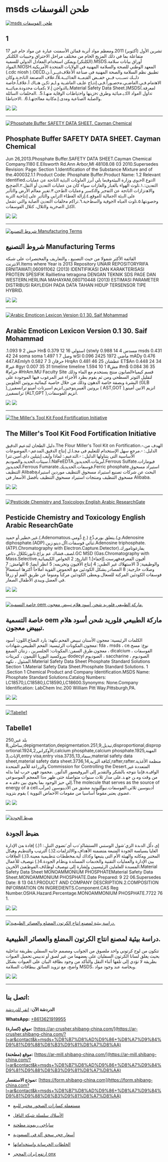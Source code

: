 # msds طحن الفوسفات

<a href="https://swt.shibang-china.com/?l=ar&img&k=msds+%D8%B7%D8%AD%D9%86+%D8%A7%D9%84%D9%81%D9%88%D8%B3%D9%81%D8%A7%D8%AA" target="_blank">![msds طحن الفوسفات](http://static.shibang-china.com/all-800x300/916.jpg)</a>

## 1
17 تشرين الأول (أكتوبر) 2011.ومعظم مواد أتربة قمائن الأسمنت عبارة عن مواد خام غير متفاعلة بما في ذلك المزيج الخام من مختلف مراحل الاحتراق وحبيبات الكلنكر (الكلنكر).ويمكن استخدام.المعادل الدولي للسمية.MSDS.أوراق بيانات سلامة المواد.NIOSH.المعهد الوطني للصحة والسلامة المهنية في الولايات المتحدة الأمريكية (.cdc niosh ).OECD.تطبيق نظم السلامة والصحة المهنية فى صناعة الأعلافﻏﻳــر.أ.ن ذﻟــك ﺗﺳــﺑب ﻓــﻰ ﺧﻔــض اﻟﻘﻳﻣــﺔ اﻟﻐذاﺋﻳــﺔ.ﻸﻟ.ﻋﻼف اﻟﻣﺻﻧﻌﺔ اﻟﻧﺎﺗﺟ.ﺔ.وﻛﺎن اﻻﻫﺗﻣﺎم.ﻓـﻲ.اﻟﻣﺎﺿـﻲ.ﻣﺣﺻـوراً.ﻓـﻰ.إﻧﺗـﺎج ﻋﻠـف اﻟﻣﺎﺷـﻳﺔ و.ﻟـم ﺗﻛـن ﻫﻧـﺎك أ.ﻋﻼﻓـﺎً.ﺧﺎﺻﺔ ﺑﺎﻟدواﺟن إ.ﻻ ﺑﻛﻣﻳﺎت ﻣﺣدودة.ﻣﻳﺎﺋﻳــﺔ.Material Safety Data Sheet.)MSDS(.ﻟﻣﻌرﻓﺔ ﺗداوﻝ اﻟﻣواد اﻟﻛ.ﻳ.ﻣﻳﺎﺋﻳﺔ وطرق ﺗﺧزﻳﻧﻬﺎ واﺣﺗﻳﺎطﺎت اﻟوﻗﺎﻳﺔ ﻣﻧﻬ.ﺎ.5. .اﻟﻣﺧﻠﻔﺎت اﻟﺳﺎﺋﻠﺔ واﻟﺻﻠﺑﺔ اﻟﺻﻧﺎﻋﻳﺔ وﻣدى.إ.ﻣﻛﺎﻧﻳﺔ ﻣﻌﺎﻟﺟﺗﻬ.ﺎ.6. .اﻻﺣﺗﻳﺎطﺎ.


<a href="https://whatsapp.shibangsoft.com/WhatsApp.php" target="_blank" title="WhatsApp">![](http://static.shibang-china.com/icon/whatsapp.png)</a> <a href="https://swt.shibang-china.com/?l=ar&icon&k=msds+%D8%B7%D8%AD%D9%86+%D8%A7%D9%84%D9%81%D9%88%D8%B3%D9%81%D8%A7%D8%AA" target="_blank">![](http://static.shibang-china.com/icon/chat-ar.png)</a>

---

<a href="https://swt.shibang-china.com/?l=ar&img&k=msds+%D8%B7%D8%AD%D9%86+%D8%A7%D9%84%D9%81%D9%88%D8%B3%D9%81%D8%A7%D8%AA" target="_blank">![Phosphate Buffer SAFETY DATA SHEET. Cayman Chemical](http://static.shibang-china.com/all-800x300/668.jpg)</a>

## Phosphate Buffer SAFETY DATA SHEET. Cayman Chemical
Jun 26,2013.Phosphate Buffer.SAFETY DATA SHEET.Cayman Chemical Company.1180 E.Ellsworth Rd.Ann Arbor,MI 48108.08 03 2010.Supersedes Revision: Page: Section 1.Identification of the Substance Mixture and of the.400032.1.1 Product Code: Phosphate Buffer.Product Name: 1.2 Relevant identified.اﻟﺗﻧوع اﻟﺣﯾوي وزارة البيئةوﻓﯾﻣﺎ ﯾﻟﻲ أﺑرز اﻟﻣﻟوﺛﺎت اﻟﺑﯾﺋﯾﺔ اﻟﻧﺎﺗﺟﺔ ﻋن ﻋﻣﻟﯾﺎت اﻟﺗﻌدﯾن:.١.ﺗﻟوث اﻟﮭواء ﺑﺎﻟﻐﺑﺎر واﻟﻐﺎزات ﺳواء ﮐﺎن ﻣن ﻋﻣﻟﯾﺎت اﻟﺗﻌدﯾن أو اﻟﻧﻘل.٢.اﻟﺿﺟﯾﺞ واﻻھﺗزازات اﻟﻧﺎﺗﺟﺔ ﻋن اﻟﺗﻔﺟﯾر واﻟﺗﮐﺳﯾر وﻋﻣﻟﯾﺎت اﻟطﺣن.٣.ﺗﻐﯾﯾر ﻣﻌﺎﻟم اﻷرض واﻟﺗﺄﺛﯾر ﻋﻟﯽ اﻟﺑﯾﺋﺔ اﻟﺟﻣﺎﻟﯾﺔ ﻟﻟﻣوﻗﻊ.٤.إزاﻟﺔ اﻟﻐطﺎء اﻟﺗراﺑﻲ واﻟﺗﺄﺛﯾر ﻋﻟﯽ إﻧﺗﺎﺟﯾﺔ اﻟﺗرﺑﺔ وﺧﺻوﺑﺗﮭﺎ.٥.ﺗﻟوث اﻟﻣﯾﺎه اﻟﺟوﻓﯾﺔ واﻟﺳطﺣﯾﺔ.٦.ﺗراﮐم ﻣﺧﻟﻔﺎت اﻟﺗﻌدﯾن اﻟﺻﻟﺑﺔ واﻟﺗﻲ ﺗﺷﻣل اﻟﮐﺗل اﻟﺻﺧرﯾﺔ واﻟﺗﻼل، ﮐﺗﻼل اﻟﻔوﺳﻔﺎت.


<a href="https://whatsapp.shibangsoft.com/WhatsApp.php" target="_blank" title="WhatsApp">![](http://static.shibang-china.com/icon/whatsapp.png)</a> <a href="https://swt.shibang-china.com/?l=ar&icon&k=msds+%D8%B7%D8%AD%D9%86+%D8%A7%D9%84%D9%81%D9%88%D8%B3%D9%81%D8%A7%D8%AA" target="_blank">![](http://static.shibang-china.com/icon/chat-ar.png)</a>

---

<a href="https://swt.shibang-china.com/?l=ar&img&k=msds+%D8%B7%D8%AD%D9%86+%D8%A7%D9%84%D9%81%D9%88%D8%B3%D9%81%D8%A7%D8%AA" target="_blank">![شروط التصنيع Manufacturing Terms](http://static.shibang-china.com/all-800x300/92.jpg)</a>

## شروط التصنيع Manufacturing Terms
القائمة الأكثر شمولا من حيث التصنيع ، والتعاريف والمختصرات على شبكة الانترنت.Items where Year is 2013 Repository UNAIR REPOSITORYRIFA ERNITAWATI,060911062 (2013) IDENTIFIKASI DAN KARAKTERISASI PROTEIN SPESIFIK Raillietina tetragona DENGAN TEKNIK SDS PAGE DAN WESTERN.HERLINA MAHAYANI,080710448 (2013) ESTIMASI PARAMETER DISTRIBUSI RAYLEIGH PADA DATA TAHAN HIDUP TERSENSOR TIPE HYBRID.


<a href="https://whatsapp.shibangsoft.com/WhatsApp.php" target="_blank" title="WhatsApp">![](http://static.shibang-china.com/icon/whatsapp.png)</a> <a href="https://swt.shibang-china.com/?l=ar&icon&k=msds+%D8%B7%D8%AD%D9%86+%D8%A7%D9%84%D9%81%D9%88%D8%B3%D9%81%D8%A7%D8%AA" target="_blank">![](http://static.shibang-china.com/icon/chat-ar.png)</a>

---

<a href="https://swt.shibang-china.com/?l=ar&img&k=msds+%D8%B7%D8%AD%D9%86+%D8%A7%D9%84%D9%81%D9%88%D8%B3%D9%81%D8%A7%D8%AA" target="_blank">![Arabic Emoticon Lexicon Version 0.1 30. Saif Mohammad](http://static.shibang-china.com/all-800x300/1386.jpg)</a>

## Arabic Emoticon Lexicon Version 0.1 30. Saif Mohammad
.1.093 9 2 حنش Hn$ 0.379 12 16 استولي {stwly 0.988 14 4 مسدس msds 0.431 42 24 soma soma 1.497 1 7 وصل wSl 0.096 2425 1972 ماضي mADy 0.476 447.AEmlyh 0.582 7 3 حرقان HrqAn 0.481 46 25 عطشان ET$An 0.448 24 34 #غير #gyr 0.007 35 31 timeline timeline 1.594 10 1 #مش #m$ 0.084 36 35 #حرام #HrAm.MU Faculty Site قسم كيمياءالصابون منتج يستخدم مع الماء وذلك لتقليل التوتر السطحي ومن ثم يقوم بطرد الأجزاء غير المرغوب فيها الموجودة على البشرة وبصفة خاصة الدهون وذلك من خلال خاصية كيمائية.بروتين الجلوبين (GLB ),بروتين الفيبرينوجين,انزيم اسبرتات أمينو ترانسفيرز ( AST,GOT ),انزيم الانين أمينو ترانسفيرز (ALT,GPT ),انزيم الفوسفات.


<a href="https://whatsapp.shibangsoft.com/WhatsApp.php" target="_blank" title="WhatsApp">![](http://static.shibang-china.com/icon/whatsapp.png)</a> <a href="https://swt.shibang-china.com/?l=ar&icon&k=msds+%D8%B7%D8%AD%D9%86+%D8%A7%D9%84%D9%81%D9%88%D8%B3%D9%81%D8%A7%D8%AA" target="_blank">![](http://static.shibang-china.com/icon/chat-ar.png)</a>

---

<a href="https://swt.shibang-china.com/?l=ar&img&k=msds+%D8%B7%D8%AD%D9%86+%D8%A7%D9%84%D9%81%D9%88%D8%B3%D9%81%D8%A7%D8%AA" target="_blank">![The Miller&#39;s Tool Kit Food Fortification Initiative](http://static.shibang-china.com/all-800x300/557.jpg)</a>

## The Miller&#39;s Tool Kit Food Fortification Initiative
دﻟﻴﻞ اﻟﻄﺤﺎن ﻟﺘﺪﻋﻴﻢ اﻟﺪﻗﻴﻖ.The Flour Miller&#39;s Tool Kit on Fortification.▫.اﻟﻬﺪف ﻣﻦ اﻟﺪﻟﻴﻞ.: ▫.ﻣﺮﺟﻊ ﺳﻬﻞ اﻹﺳﺘﺨﺪام ﻟﻠﺘﻌﻠﻴﻢ ﻓﻰ ﻣﺠ.ﺎ.ل إﻧﺘﺎج اﻟﺪﻗﻴﻖ.اﻟﻤﺪﻋﻢ.▫.اﻟﻤﻮﺿﻮﻋﺎت اﻷﺳﺎﺳﻴﺔ اﻟﺘﻰ ﻳﺘﻨﺎوﻟﻬﺎ اﻟﺪﻟﻴﻞ.: ▫.اﻟﺘﺪﻋﻴﻢ.: ﻟﻤﺎذا وآﻴﻒ.إﻳﺜﻴﻠﻴﻦ داى.أﻣﻴﻦ.ﺗﺘﺮا أ.ﺳﻴﺘﺎت.اﻟﺤﺪﻳﺪ.واﻟﺼﻮدﻳﻢ.NaFeEDTA.آﺒﺮﻳﺘﺎت.اﻟﺤﺪﻳﺪوز.Ferrous Sulfate.ﻓﻴﻮﻣﺎرات اﻟﺤﺪﻳﺪوز.Ferrous Fumarate.ﻓﻮﺳﻔﺎت.اﻟﺤﺪﻳﺪﻳﻚ.Ferric phosphate.استيراد مسحوق التنظيف Alibabaالبحث عن شركات تصنيع استيراد مسحوق التنظيف موردين استيراد مسحوق التنظيف ومنتجات استيراد مسحوق التنظيف بأفضل الأسعار في Alibaba.


<a href="https://whatsapp.shibangsoft.com/WhatsApp.php" target="_blank" title="WhatsApp">![](http://static.shibang-china.com/icon/whatsapp.png)</a> <a href="https://swt.shibang-china.com/?l=ar&icon&k=msds+%D8%B7%D8%AD%D9%86+%D8%A7%D9%84%D9%81%D9%88%D8%B3%D9%81%D8%A7%D8%AA" target="_blank">![](http://static.shibang-china.com/icon/chat-ar.png)</a>

---

<a href="https://swt.shibang-china.com/?l=ar&img&k=msds+%D8%B7%D8%AD%D9%86+%D8%A7%D9%84%D9%81%D9%88%D8%B3%D9%81%D8%A7%D8%AA" target="_blank">![Pesticide Chemistry and Toxicology English Arabic ResearchGate](http://static.shibang-china.com/all-800x300/1347.jpg)</a>

## Pesticide Chemistry and Toxicology English Arabic ResearchGate
غير.خطير.أو حميد.(.Adenomatous.غ دُّومي.) يتعلق بورم.دِّغ.(ي.Adenosine diphosphate.(ADP).ثنائي فوسفات.األ.دينو.زين.Adenosine triphosphate.(ATP).Chromatography with Electron.Capture.Detector).يفارغوتامورك لصف.فشاك عم يزاغ.تانورتكللإل دئاص.GC MSD (Gas.Chromatography with Mass.Selective.أفيون المعرفةفهرست.[إخفاء].1 التاريخ; 2 الخواص الكيميائية والوظيفية; 3 الاستهلاك غير الطبي; 4 إنتاج الأفيون وتحريمه; 5 انظر أيضا; 6 الهامش; 7 وصلات خارجية; 8 المصادر.يشكل الكودئين مع الحموض القوية أملاحاً أكثرها استعمالاً فوسفات الكودئين المركنة للسعال.ويعطى الكودئين مركناً ومنوما عن طريق الفم أو زرقاً في العضل.ويبدي الأطفال الصغار.


<a href="https://whatsapp.shibangsoft.com/WhatsApp.php" target="_blank" title="WhatsApp">![](http://static.shibang-china.com/icon/whatsapp.png)</a> <a href="https://swt.shibang-china.com/?l=ar&icon&k=msds+%D8%B7%D8%AD%D9%86+%D8%A7%D9%84%D9%81%D9%88%D8%B3%D9%81%D8%A7%D8%AA" target="_blank">![](http://static.shibang-china.com/icon/chat-ar.png)</a>

---

<a href="https://swt.shibang-china.com/?l=ar&img&k=msds+%D8%B7%D8%AD%D9%86+%D8%A7%D9%84%D9%81%D9%88%D8%B3%D9%81%D8%A7%D8%AA" target="_blank">![خاصة التسمية oem ماركة الطبيعي فلوريد شحن أسود هلام تبييض معجون.](http://static.shibang-china.com/all-800x300/562.jpg)</a>

## خاصة التسمية oem ماركة الطبيعي فلوريد شحن أسود هلام تبييض معجون.
الكلمات الرئيسية: معجون الأسنان تبييض الفحم.نكهة: بارد النعناع.اللون: أسود معجون.المكونات الرئيسية: الفحم الطبيعي.شهادات: fda ، msds ، ce.نوع: مسح معجون.طرق السفن:.المكونات: الجلسرين ، زنتان الصمغ ، dicalcium الفوسفات ، بيروكسيد اليوريا الليمون ، كبريتات dodecyl الصوديوم ، saccharine الصوديوم ، المنثول ، نكهة.Material Safety Data Sheet Phosphate Standard Solutions Section 1.Material Safety Data Sheet.Phosphate Standard Solutions. 1 .Section 1 Chemical Product and Company Identification.MSDS Name: Phosphate Standard Solutions.Catalog Numbers: LC18570,LC18580,LC18590,LC18600.Synonyms: None.Company Identification: LabChem Inc.200 William Pitt Way.Pittsburgh,PA.


<a href="https://whatsapp.shibangsoft.com/WhatsApp.php" target="_blank" title="WhatsApp">![](http://static.shibang-china.com/icon/whatsapp.png)</a> <a href="https://swt.shibang-china.com/?l=ar&icon&k=msds+%D8%B7%D8%AD%D9%86+%D8%A7%D9%84%D9%81%D9%88%D8%B3%D9%81%D8%A7%D8%AA" target="_blank">![](http://static.shibang-china.com/icon/chat-ar.png)</a>

---

<a href="https://swt.shibang-china.com/?l=ar&img&k=msds+%D8%B7%D8%AD%D9%86+%D8%A7%D9%84%D9%81%D9%88%D8%B3%D9%81%D8%A7%D8%AA" target="_blank">![Tabelle1](http://static.shibang-china.com/all-800x300/745.jpg)</a>

## Tabelle1
250,بلد غير ساحلي,8,depigmentation,depigmentation.251,تبديل,9,disproportional,disproportional.1924,الأوكراني,2,calcium phosphate,calcium phosphate.1925,المهنة الإناث,3,entry visa,entry visa.3735,سماد,13,material safety data sheet,material safety data sheet.3736,كثافة التربة,14,rafter,rafter.ﻣﻨﻈﻤﺔ اﻷﻏﺬﻳﺔ واﻟﺰراﻋﺔ ﻟﻸﻣﻢ اﻟﻤﺘﺤﺪة Commission for Controlling the Desert.اﻟﻤﺘﻌﺪدة ﻏﻴﺮ اﻟﻮاﻓﻴ.ﺔ.ﻓﺈﻧﻨﺎ ﻧﺘﻮﺟﻪ ﺑﺎﻟﺸﻜﺮ واﻟﺘﻘﺪﻳﺮ إﻟﻰ اﻟﺒﺮوﻓﻴﺴﻮر اﻟﺪآﺘﻮر. .ﻣﺤﻤﻮد ﻓﻬﻲ ﺣﺮب ﻟﻤﺎ ﺑﺬﻟﻪ ﻣﻦ وﻗﺖ وﻣ ﻦ ﺟﻬ ﺪ.ﻋﻠﻰ ﻣﺪار ﺛﻼث ﺳﻨﻮات ﻣﺘﻮاﺻﻠﺔ ﺣﺘﻰ ﻇﻬﺮ هﺬا اﻟﻤﻌﺠﻢ اﻟﻤﻮﺳﻮﻋﻲ إﻟﻰ ﺣﻴﺰ اﻟﻮﺟﻮد ﺑﻤﺎ ﻳﺤﻮي ﺑﻴﻦ دﻓﺘﻴ ﻪ ﻣ.The molecule that serves as the source of energy of a cell.أدﻳﻨﻮﺳﻴﻦ ﺛﻼﺛﻲ.اﻟﻔﻮﺳﻔﺎت.ﻧﻴﻮآﻠﻴﻮﺗﻴﺪ ﻣﺸﺘﻖ ﻣﻦ اﻷدﻳﻨﻮﺳﻴﻦ (ﻣﺮآﺐ ﻋﻀﻮي ﻳﻌﺘﺒﺮ.ﻣﻘﻮﻣﺎً أﺳﺎﺳﻴﺎ ﻣﻦ ﻣﻘﻮﻣﺎت اﻷﺣﻤﺎض اﻟﻨﻮوﻳﺔ ) ﻳﻘﻮم ﺑﺘﺰوﻳﺪ.


<a href="https://whatsapp.shibangsoft.com/WhatsApp.php" target="_blank" title="WhatsApp">![](http://static.shibang-china.com/icon/whatsapp.png)</a> <a href="https://swt.shibang-china.com/?l=ar&icon&k=msds+%D8%B7%D8%AD%D9%86+%D8%A7%D9%84%D9%81%D9%88%D8%B3%D9%81%D8%A7%D8%AA" target="_blank">![](http://static.shibang-china.com/icon/chat-ar.png)</a>

---

<a href="https://swt.shibang-china.com/?l=ar&img&k=msds+%D8%B7%D8%AD%D9%86+%D8%A7%D9%84%D9%81%D9%88%D8%B3%D9%81%D8%A7%D8%AA" target="_blank">![ﻀﺒط اﻟﺠودة](http://static.shibang-china.com/all-800x300/1408.jpg)</a>

## ﻀﺒط اﻟﺠودة
إى دلُل الدىدة الزي َشول الوستىي االستشاتُدٍ َدب أى َتضوي التبلٍ.: 1(.) إﻓﺎدة ﻤن اﻹدارة اﻟﻌﻟﻴﺎ ﺒﺴﻴﺎﺴﺔ اﻟﺠودة اﻟﻤﺘﺒﻌﺔ ﻤﺘﻀﻤﻨﺔ اﻷﻫداف.واﻻﻟﺘزاﻤﺎت.2(.) اﻟﺘرﺘﻴب واﻟﺘﻨظﻴم وﻫﻴﮐل اﻟﻤﺨﺘﺒر وﻤﮐﺎﻨﻪ واﻟﻬﻴﺌﺔ اﻷم اﻟﺘﯽ ﻴﺘﺒﻌﻬﺎ وﮐذﻟك أﻴﺔ.ﻤﺨططﺎت ﺘﻨظﻴﻤﻴﺔ ﻤﻌﻴﻨﺔ.3(.) اﻟﻌﻼﻗﺎت ﺒﻴن اﻹدارة واﻟﻌﻤﻟﻴﺎت اﻟﺘﻘﻨﻴﺔ واﻟﺨدﻤﺎت اﻟﻤﺴﺎﻨدة وﻨظﺎم اﻟﺠودة.4(.) ﺘوﺼﻴف ﻟﻸﻋﻤﺎل اﻟﻤﺴﻨدة ﻟﻟﻌﺎﻤﻟﻴن اﻟرﺌﻴﺴﻴﻴن وإﺸﺎرة إﻟﯽ ﺘوﺼﻴف ﻟوظﺎﺌف.اﻟﻤوظﻔﻴن اﻵﺨرﻴن.Material Safety Data Sheet MONOAMMONIUM PHOSPHATEMaterial Safety Data Sheet.MONOAMMONIUM PHOSPHATE.Date Prepared: 9 22 06.Supersedes Date: 8 13 04.1.PRODUCT AND COMPANY DESCRIPTION.2.COMPOSITION INFORMATION ON INGREDIENTS.Component.CAS Reg Number.OSHA.Hazard.Percentage.MONOAMMONIUM PHOSPHATE.7722 76 1.


<a href="https://whatsapp.shibangsoft.com/WhatsApp.php" target="_blank" title="WhatsApp">![](http://static.shibang-china.com/icon/whatsapp.png)</a> <a href="https://swt.shibang-china.com/?l=ar&icon&k=msds+%D8%B7%D8%AD%D9%86+%D8%A7%D9%84%D9%81%D9%88%D8%B3%D9%81%D8%A7%D8%AA" target="_blank">![](http://static.shibang-china.com/icon/chat-ar.png)</a>

---

<a href="https://swt.shibang-china.com/?l=ar&img&k=msds+%D8%B7%D8%AD%D9%86+%D8%A7%D9%84%D9%81%D9%88%D8%B3%D9%81%D8%A7%D8%AA" target="_blank">![دراسة بيئية لمصنع انتاج الكرتون المضلع والعصائر الطبيعية.](http://static.shibang-china.com/all-800x300/1305.jpg)</a>

## دراسة بيئية لمصنع انتاج الكرتون المضلع والعصائر الطبيعية.
تتكون من لوح كرتوني واحد ملصوق من الجوانب ومصمم جانبه السفلي بطريقة تداخلية بحيث يغلق لسانا الكرتون السفليان على بعضهما من غير لصق أو تدبيس.تحميل العبوات بطريقة لا تؤدي إلى تلفها أثناء النقل والتأكد من وجود بطاقة البيان على العبوات بشكل واضح، مع تزويد السائق ببطاقات السلامة MSDS، وبخاصة عند وجود مواد.

<a href="https://whatsapp.shibangsoft.com/WhatsApp.php" target="_blank" title="WhatsApp">![](http://static.shibang-china.com/icon/whatsapp.png)</a> <a href="https://swt.shibang-china.com/?l=ar&icon&k=msds+%D8%B7%D8%AD%D9%86+%D8%A7%D9%84%D9%81%D9%88%D8%B3%D9%81%D8%A7%D8%AA" target="_blank">![](http://static.shibang-china.com/icon/chat-ar.png)</a>

---
## اتصل بنا:

**الدردشة الآن:** [انقر للدردشة](https://swt.shibang-china.com?l=ar&contact&k=msds+%D8%B7%D8%AD%D9%86+%D8%A7%D9%84%D9%81%D9%88%D8%B3%D9%81%D8%A7%D8%AA)

**WhatsApp:**  [+8613621919955](https://whatsapp.shibangsoft.com/WhatsApp.php)

**موقع (كسارة):** [https://ar-crusher.shibang-china.com/](https://ar-crusher.shibang-china.com/?l=ar&contact&k=msds+%D8%B7%D8%AD%D9%86+%D8%A7%D9%84%D9%81%D9%88%D8%B3%D9%81%D8%A7%D8%AA)

**موقع (مطحنة):** [https://ar-mill.shibang-china.com/](https://ar-mill.shibang-china.com/?l=ar&contact&k=msds+%D8%B7%D8%AD%D9%86+%D8%A7%D9%84%D9%81%D9%88%D8%B3%D9%81%D8%A7%D8%AA)

**نموذج الاستفسار:** [https://form.shibang-china.com](https://form.shibang-china.com?l=ar&contact&k=msds+%D8%B7%D8%AD%D9%86+%D8%A7%D9%84%D9%81%D9%88%D8%B3%D9%81%D8%A7%D8%AA)

* [مستعملة كسارات الصخور مختبر للبيع](../29/%D9%85%D8%B3%D8%AA%D8%B9%D9%85%D9%84%D8%A9%20%D9%83%D8%B3%D8%A7%D8%B1%D8%A7%D8%AA%20%D8%A7%D9%84%D8%B5%D8%AE%D9%88%D8%B1%20%D9%85%D8%AE%D8%AA%D8%A8%D8%B1%20%D9%84%D9%84%D8%A8%D9%8A%D8%B9.md)

* [الأسلاك سلسلة شبكة الناقل](../28/%D8%A7%D9%84%D8%A3%D8%B3%D9%84%D8%A7%D9%83%20%D8%B3%D9%84%D8%B3%D9%84%D8%A9%20%D8%B4%D8%A8%D9%83%D8%A9%20%D8%A7%D9%84%D9%86%D8%A7%D9%82%D9%84.md)

* [ساياجي ريموند مطحنة](../29/%D8%B3%D8%A7%D9%8A%D8%A7%D8%AC%D9%8A%20%D8%B1%D9%8A%D9%85%D9%88%D9%86%D8%AF%20%D9%85%D8%B7%D8%AD%D9%86%D8%A9.md)

* [أسعار حجر سحق آلة في السعودية](../26/%D8%A3%D8%B3%D8%B9%D8%A7%D8%B1%20%D8%AD%D8%AC%D8%B1%20%D8%B3%D8%AD%D9%82%20%D8%A2%D9%84%D8%A9%20%D9%81%D9%8A%20%D8%A7%D9%84%D8%B3%D8%B9%D9%88%D8%AF%D9%8A%D8%A9.md)

* [الخلطات الخرسانة واستخداماتها](../27/%D8%A7%D9%84%D8%AE%D9%84%D8%B7%D8%A7%D8%AA%20%D8%A7%D9%84%D8%AE%D8%B1%D8%B3%D8%A7%D9%86%D8%A9%20%D9%88%D8%A7%D8%B3%D8%AA%D8%AE%D8%AF%D8%A7%D9%85%D8%A7%D8%AA%D9%87%D8%A7.md)

* [ارتفع إيران المحجر onx](../28/%D8%A7%D8%B1%D8%AA%D9%81%D8%B9%20%D8%A5%D9%8A%D8%B1%D8%A7%D9%86%20%D8%A7%D9%84%D9%85%D8%AD%D8%AC%D8%B1%20onx.md)